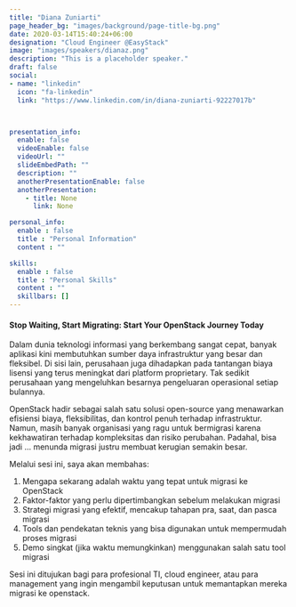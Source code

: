```yaml
---
title: "Diana Zuniarti"
page_header_bg: "images/background/page-title-bg.png"
date: 2020-03-14T15:40:24+06:00
designation: "Cloud Engineer @EasyStack"
image: "images/speakers/dianaz.png"
description: "This is a placeholder speaker."
draft: false
social:
- name: "linkedin"
  icon: "fa-linkedin"
  link: "https://www.linkedin.com/in/diana-zuniarti-92227017b"



presentation_info:
  enable: false
  videoEnable: false
  videoUrl: ""
  slideEmbedPath: ""
  description: ""
  anotherPresentationEnable: false
  anotherPresentation:
    - title: None
      link: None

personal_info:
  enable : false
  title : "Personal Information"
  content : ""

skills:
  enable : false
  title : "Personal Skills"
  content : ""
  skillbars: []
---
```


#### Stop Waiting, Start Migrating: Start Your OpenStack Journey Today

Dalam dunia teknologi informasi yang berkembang sangat cepat, banyak aplikasi kini membutuhkan sumber daya infrastruktur yang besar dan fleksibel. Di sisi lain, perusahaan juga dihadapkan pada tantangan biaya lisensi yang terus meningkat dari platform proprietary. Tak sedikit perusahaan yang mengeluhkan besarnya pengeluaran operasional setiap bulannya.

OpenStack hadir sebagai salah satu solusi open-source yang menawarkan efisiensi biaya, fleksibilitas, dan kontrol penuh terhadap infrastruktur. Namun, masih banyak organisasi yang ragu untuk bermigrasi karena kekhawatiran terhadap kompleksitas dan risiko perubahan. Padahal, bisa jadi ... menunda migrasi justru membuat kerugian semakin besar.

Melalui sesi ini, saya akan membahas:

1. Mengapa sekarang adalah waktu yang tepat untuk migrasi ke OpenStack
2. Faktor-faktor yang perlu dipertimbangkan sebelum melakukan migrasi
3. Strategi migrasi yang efektif, mencakup tahapan pra, saat, dan pasca migrasi
4. Tools dan pendekatan teknis yang bisa digunakan untuk mempermudah proses migrasi
5. Demo singkat (jika waktu memungkinkan) menggunakan salah satu tool migrasi

Sesi ini ditujukan bagi para profesional TI, cloud engineer, atau para management yang ingin mengambil keputusan untuk memantapkan mereka migrasi ke openstack.  
